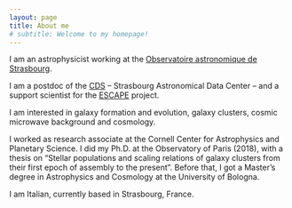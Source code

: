 ```yaml
---
layout: page
title: About me
# subtitle: Welcome to my homepage!
---
```


I am an astrophysicist working at the [Observatoire astronomique de Strasbourg](https://astro.unistra.fr/en/).

I am a postdoc of the  [CDS](https://astro.unistra.fr/en/research/team-cds/) – Strasbourg Astronomical Data Center – and a support scientist for the [ESCAPE](https://projectescape.eu/) project.

I am interested in galaxy formation and evolution, galaxy clusters, cosmic microwave background and cosmology.

I worked as research associate at the Cornell Center for Astrophysics and Planetary Science. I did my Ph.D. at the Observatory of Paris (2018), with a thesis on “Stellar populations and scaling relations of galaxy clusters from their first epoch of assembly to the present”. Before that, I got a Master’s degree in Astrophysics and Cosmology at the University of Bologna.

I am Italian, currently based in Strasbourg, France.

